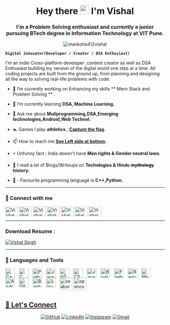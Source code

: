 
<h1 align="center"> Hey there <img src="https://media.giphy.com/media/hvRJCLFzcasrR4ia7z/giphy.gif" width="28"> I'm Vishal</h1>
<h3 align="center">I'm a Problem Solving enthusiast and currently a junior pursuing BTech degree in Information Technology at VIT Pune.</h3>

<p align="center"> <img src="https://komarev.com/ghpvc/?username=mankotia412vishal&label=Profile%20views&color=0e75b6&style=flat" alt="mankotia412vishal" /></p>



**`Digital innovator(Developer / Creator / DSA Enthusiast)`**


 I'm an indie Cross-platform developer ,content creator as well as DSA Enthusiast building my version of the digital world one step at a time. All coding projects are built from the ground up, from planning and designing all the way to solving real-life problems with code.
 


- 🔭 I’m currently working on Enhancing my skills  ** Mern Stack and Problem Solving ** .  

- 🌱 I’m currently learning **DSA, Machine Learning.**

- 💬 Ask me about **Muliprogramming,DSA,Emerging technologies,Android,Web Technol.**

- 🏊 Games I play **athletics** , **[Capture the flag](https://www.instagram.com/stories/highlights/17918231765585566).**

- 📫 How to reach me **[See Left side at bottom](https://www.linkedin.com/in/vishal-singh-76a50a21b/).**

- ⚡ Unfunny fact : India doesn't have **Men rights & Gender neutral laws.**

- 📖 I read a lot of Blogs/Writeups on **Techologies & Hindu ~~mythology~~ history.**

- 🐍 - Favourite programming language is **C++,Python.**

  <!-- <img src="https://imgs.xkcd.com/comics/python.png" width="300"> <img src=https://media.giphy.com/media/3oEjHWpiVIOGXT5l9m/giphy.gif width="341"> -->

---

### 🔗 Connect with me
<!-- https://assets.leetcode.com/static_assets/public/webpack_bundles/images/logo-dark.e99485d9b.svg -->
<p align="left">              
<a href="https://auth.geeksforgeeks.org/user/mankotia412vishal/practice" target="blank"><img align="center" src="https://user-images.githubusercontent.com/90970004/219654575-a7715c13-c3d3-4dbe-929a-addb9661e17d.png" alt="Vishal Singh" height="30" width="40" /></a>
<a href="https://www.linkedin.com/in/vishal-singh-76a50a21b/" target="blank"><img align="center" src="https://raw.githubusercontent.com/rahuldkjain/github-profile-readme-generator/master/src/images/icons/Social/linked-in-alt.svg" alt="Vishal Singh" height="30" width="40" /></a>
<a href="https://leetcode.com/mankotiavishal/" target="blank"><img align="center" src="https://raw.githubusercontent.com/rahuldkjain/github-profile-readme-generator/master/src/images/icons/Social/leet-code.svg" alt="Vishal Singh" height="30" width="40" /></a>
<a href="https://instagram.com/mankotia412vishal" target="blank"><img align="center" src="https://raw.githubusercontent.com/rahuldkjain/github-profile-readme-generator/master/src/images/icons/Social/instagram.svg" alt="Vishal Singh" height="30" width="40" /></a>
 <a href="https://www.codechef.com/users/mankotia01" target="blank"><img align="center" src="https://user-images.githubusercontent.com/90970004/219650460-24beb0af-284d-45b6-9721-2ada09ac900a.png" alt="Vishal Singh" height="30" width="40" /></a>
<a href="https://www.codingninjas.com/codestudio/profile/2ca44179-3ff1-4955-904c-002551c21788" target="blank"><img align="center" src="https://user-images.githubusercontent.com/90970004/219650834-1f7376e2-a923-4e0a-b2e1-1a1510d80505.png" alt="Vishal Singh" height="30" width="40" /></a>
<a href="https://www.hackerrank.com/vishal_singh20" target="blank"><img align="center" src="https://user-images.githubusercontent.com/90970004/219651481-14772c8f-b7f7-4e15-bac6-e41acce6a4a4.png" alt="Vishal Singh" height="30" width="40" /></a>              
</p>

---

<h3 style={{ textAlign: "left" }}>Download Resume : </h3>
  <a href="https://github.com/mankotia412vishal/mankotia412vishal/files/11124561/Vishal.s.Resume.pdf"  style={{color: '#1DA1F2', height:"30" ,width:"40"}} target="blank"><img style={{ textAlign: "center" }} src="https://img.shields.io/badge/Resume-100000?style=for-the-badge&logo=readme&logoColor=white" alt="Vishal Singh"  /></a>  
  
  ---
### 🧰 Languages and Tools


<img align="left" alt="C++" width="30px" style="padding-right:10px;" src="https://cdn.jsdelivr.net/gh/devicons/devicon/icons/cplusplus/cplusplus-line.svg" />
<img align="left" alt="C" width="30px" style="padding-right:10px;" src="https://cdn.jsdelivr.net/gh/devicons/devicon/icons/c/c-original.svg" />
<img align="left" alt="Python" width="30px" style="padding-right:10px;" src="https://cdn.jsdelivr.net/gh/devicons/devicon/icons/python/python-plain.svg" />
<img align="left" alt="Java" width="30px" style="padding-right:10px;" src="https://cdn.jsdelivr.net/gh/devicons/devicon/icons/java/java-original.svg"/>
<img align="left" alt="HTML" width="30px" style="padding-right:10px;" src="https://cdn.jsdelivr.net/gh/devicons/devicon/icons/html5/html5-plain.svg" />
<img align="left" alt="CSS" width="30px" style="padding-right:10px;" src="https://cdn.jsdelivr.net/gh/devicons/devicon/icons/css3/css3-plain.svg" />
<img align="left" alt="JavaScript" width="30px" style="padding-right:10px;" src="https://cdn.jsdelivr.net/gh/devicons/devicon/icons/javascript/javascript-plain.svg" />
<img align="left" alt="Bootstrap" width="30px" style="padding-right:10px;" src="https://cdn.jsdelivr.net/gh/devicons/devicon/icons/bootstrap/bootstrap-original.svg" />
<img align="left" alt="Firebase" width="30px" style="padding-right:10px;" src="https://cdn.jsdelivr.net/gh/devicons/devicon/icons/firebase/firebase-plain.svg" />
<img align="left" alt="React" width="30px" style="padding-right:10px;" src="https://cdn.jsdelivr.net/gh/devicons/devicon/icons/react/react-original.svg" />
<img align="left" alt="MySql" width="30px" style="padding-right:10px;" src="https://cdn.jsdelivr.net/gh/devicons/devicon/icons/mysql/mysql-original.svg" />
<img align="left" alt="Android" width="30px" style="padding-right:10px;" src="https://cdn.jsdelivr.net/gh/devicons/devicon/icons/android/android-original.svg" />
<img align="left" alt="GitHub" width="30px" style="padding-right:10px;" src="https://cdn.jsdelivr.net/gh/devicons/devicon/icons/github/github-original.svg" />
<img align="left" alt="Bash" width="30px" style="padding-right:10px;" src="https://cdn.jsdelivr.net/gh/devicons/devicon/icons/bash/bash-original.svg" />
<img align="left" alt="Linux" width="30px" style="padding-right:10px;" src="https://cdn.jsdelivr.net/gh/devicons/devicon/icons/linux/linux-original.svg" />
<img src="https://seaborn.pydata.org/_images/logo-mark-lightbg.svg" alt="seaborn" width="40" height="40"/> </a> <a href="https://www.tensorflow.org" target="_blank" rel="noreferrer">  
<a href="https://opencv.org/" target="_blank" rel="noreferrer"> <img src="https://www.vectorlogo.zone/logos/opencv/opencv-icon.svg" alt="opencv" width="40" height="40"/> </a> <a href="https://pandas.pydata.org/" target="_blank" rel="noreferrer">
<br />
 
 ## 🙋 Let's Connect

<p align="center">
<!-- 	<a href="https://pulkitgiddu.netlify.app/#/w" target="_blank"><img src="https://img.icons8.com/bubbles/50/000000/web.png" alt="Portfolio"/></a> -->
	<a href="https://github.com/mankotia412vishal" target="_blank"><img src="https://img.icons8.com/bubbles/50/000000/github.png" alt="GitHub"/></a>
	<a href="https://www.linkedin.com/in/vishal-singh-76a50a21b/" target="_blank"><img src="https://img.icons8.com/bubbles/50/000000/linkedin.png" alt="LinkedIn"/></a>
	<a href="https://www.instagram.com/mankotia412vishal/" target="_blank"><img src="https://img.icons8.com/bubbles/50/000000/instagram.png" alt="Instagram"/></a>
	<a href="mailto:mankotia412vishal@gmail.com" target="_blank"><img src="https://img.icons8.com/bubbles/50/000000/gmail.png" alt="Gmail"/></a>
</p>
<!--  ---
 ![Vishal Singh's GitHub stats](https://github-readme-stats.vercel.app/api?username=mankotia412vishal&show_icons=true&theme=radical)
 
 ---
 [![Top Langs](https://github-readme-stats.vercel.app/api/top-langs/?username=mankotia412vishal&layout&show_icons=true&theme=radical&compact)](https://github.com/mankotia412vishal/github-readme-stats) -->
 
 <b> </b>

 
  
 
  <b> </b>
 <hr> 
<b>*GitHub Stats*:</b> 
  
  <b> </b> 
  
  
<p align="center">
<table>
<tr>
  
  <td>
  <a href="https://github.com/mankotia412vishal">
  <img align="center" src="https://github-readme-stats-samirpaul.vercel.app/api?username=mankotia412vishal&show_icons=true&include_all_commits=true&theme=radical&hide_border=true" alt="Vishal Github Stats" height="180rem" />
  </a>
  </td>
    
  <td> 
<a href="https://github.com/SamirPaul1"><img align="center" src="https://github-readme-stats-samirpaul.vercel.app/api/top-langs/?username=mankotia412vishal&layout=compact&theme=radical&hide_border=true" height="180rem"/></a>
  </td>
    
  
</tr>
</table>
</p>
<table>
 <tr> 
  <td> 
    <p><img align="left" src="https://streak-stats.demolab.com/?user=mankotia412vishal&theme=tokyonight" alt="Vishal Singh" height="170rem" /></p>
      </td> 
</tr></table>
